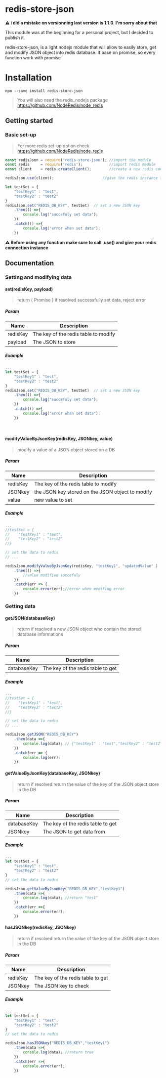 # redis-store-json
<b> :warning: i did a mistake on versionning last version is 1.1.0. I'm sorry about that</b>

This module was at the beginning for a personal project, but I decided to publish it.

redis-store-json, is a light nodejs module that will allow to easily store, get and modify JSON object into  redis database. It base on promise, so every function work with promise

# Installation

```shell
npm --save install redis-store-json
```

> You will also need the redis_nodejs package  https://github.com/NodeRedis/node_redis 

## Getting started



### Basic set-up



> For more redis  set-up option check  https://github.com/NodeRedis/node_redis 

```js
const redisJson = require('redis-store-json'); //import the module
const redis     = require('redis');            //import redis module
const client    = redis.createClient();        //create a new redis connection

redisJson.use(client);                      //give the redis instance to redis-json-store

let testSet = {
    "testKey1" : "test",
    "testKey2" : "test2"
}
redisJson.set("REDIS_DB_KEY", testSet)  // set a new JSON key
	.then(() =>{
    	console.log("succefuly set data");
	})
	.catch(() =>{
    	console.log("error when set data");
	})


```

<b> :warning: Before using any function make sure to call .use() and give your redis connection instance</b>



## Documentation

### Setting and modifying data

#### 		set(redisKey, payload)

> return { Promise } if resolved successfully set data, reject error

##### Param

| Name     | Description                          |
| -------- | ------------------------------------ |
| redisKey | The key of the redis table to modify |
| payload  | The JSON to store                    |

##### Example

```js
...
let testSet = {
    "testKey1" : "test",
    "testKey2" : "test2"
}
redisJson.set("REDIS_DB_KEY", testSet)  // set a new JSON key
	.then(() =>{
    	console.log("succefuly set data");
	})
	.catch(() =>{
    	console.log("error when set data");
	})
```

​	

#### 		modifyValueByJsonKey(redisKey, JSONkey, value)

> modify a value of a JSON object stored on a DB

##### Param

| Name     | Description                                      |
| -------- | ------------------------------------------------ |
| redisKey | The key of the redis table to modify             |
| JSONkey  | the JSON key stored on the JSON object to modify |
| value    | new value to set                                 |

##### Example

```js
...
//testSet = {
//    "testKey1" : "test",
//    "testKey2" : "test2"
//}

// set the data to redis
// ...

redisJson.modifyValueByJsonKey(redisKey, "testKey1", "updatedValue" )
	.then(() =>{
    	//value modified succefuly
	})
	.catch(err => {
    	console.error(err);//error when modifing error
	})

```





### Getting data

#### 	getJSON(databaseKey)

> return if resolved a new JSON object who contain the stored database informations

##### Param

| Name        | Description                       |
| ----------- | --------------------------------- |
| databaseKey | The key of the redis table to get |

##### Example

```js
...
//testSet = {
//    "testKey1" : "test",
//    "testKey2" : "test2"
//}

// set the data to redis
// ...

redisJson.getJSON("REDIS_DB_KEY")
	.then(data =>{
    	console.log(data); // {"testKey1" : "test","testKey2" : "test2"}
	})
	.catch(err => {
    	console.log(err);
	})


```



#### 		getValueByJsonKey(databaseKey, JSONkey)

> return if resolved return the value of  the key of the JSON object store in the DB

##### Param

| Name        | Description                       |
| ----------- | --------------------------------- |
| databaseKey | The key of the redis table to get |
| JSONkey     | The JSON to get data from         |



##### Example

```js
...
let testSet = {
    "testKey1" : "test",
    "testKey2" : "test2"
}
// set the data to redis

redisJson.getValueByJsonKey("REDIS_DB_KEY","testKey1") 
	.then(data =>{
    	console.log(data); //return "test"
	})
	.catch(err =>{
    	console.error(err);
	})
```

#### 		hasJSONkey(redisKey, JSONkey)

> return if resolved return the value of  the key of the JSON object store in the DB

##### Param

| Name     | Description                       |
| -------- | --------------------------------- |
| redisKey | The key of the redis table to get |
| JSONkey  | The JSON key to check             |



##### Example

```js
...
let testSet = {
    "testKey1" : "test",
    "testKey2" : "test2"
}
// set the data to redis

redisJson.hasJSONkey("REDIS_DB_KEY","testKey1") 
	.then(data =>{
    	console.log(data); //return true
	})
	.catch(err =>{
    	console.error(err);
	})
```

